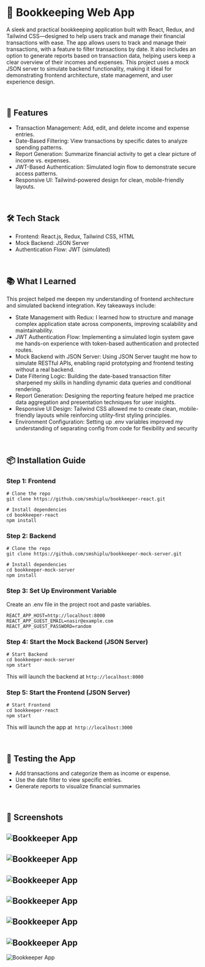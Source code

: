 # 🧾 Bookkeeping Web App
A sleek and practical bookkeeping application built with React, Redux, and Tailwind CSS—designed to help users track and manage their financial transactions with ease. The app allows users to track and manage their transactions, with a feature to filter transactions by date. It also includes an option to generate reports based on transaction data, helping users keep a clear overview of their incomes and expenses. This project uses a mock JSON server to simulate backend functionality, making it ideal for demonstrating frontend architecture, state management, and user experience design.

<br>

## 🚀 Features
- Transaction Management: Add, edit, and delete income and expense entries.
- Date-Based Filtering: View transactions by specific dates to analyze spending patterns.
- Report Generation: Summarize financial activity to get a clear picture of income vs. expenses.
- JWT-Based Authentication: Simulated login flow to demonstrate secure access patterns.
- Responsive UI: Tailwind-powered design for clean, mobile-friendly layouts.

<br>

## 🛠️ Tech Stack
- Frontend: React.js, Redux, Tailwind CSS, HTML
- Mock Backend: JSON Server
- Authentication Flow: JWT (simulated)

<br/>

## 📚 What I Learned
This project helped me deepen my understanding of frontend architecture and simulated backend integration. Key takeaways include:
- State Management with Redux: I learned how to structure and manage complex application state across components, improving scalability and maintainability.
- JWT Authentication Flow: Implementing a simulated login system gave me hands-on experience with token-based authentication and protected routes.
- Mock Backend with JSON Server: Using JSON Server taught me how to simulate RESTful APIs, enabling rapid prototyping and frontend testing without a real backend.
- Date Filtering Logic: Building the date-based transaction filter sharpened my skills in handling dynamic data queries and conditional rendering.
- Report Generation: Designing the reporting feature helped me practice data aggregation and presentation techniques for user insights.
- Responsive UI Design: Tailwind CSS allowed me to create clean, mobile-friendly layouts while reinforcing utility-first styling principles.
- Environment Configuration: Setting up .env variables improved my understanding of separating config from code for flexibility and security

<br>

## 📦 Installation Guide

### Step 1: Frontend
```
# Clone the repo
git clone https://github.com/smshiplu/bookkeeper-react.git

# Install dependencies
cd bookkeeper-react
npm install
```

### Step 2: Backend
```
# Clone the repo
git clone https://github.com/smshiplu/bookkeeper-mock-server.git

# Install dependencies
cd bookkeeper-mock-server
npm install
```

### Step 3: Set Up Environment Variable
Create an .env file in the project root and paste variables.

```
REACT_APP_HOST=http://localhost:8000
REACT_APP_GUEST_EMAIL=nasir@example.com
REACT_APP_GUEST_PASSWORD=random
```

### Step 4: Start the Mock Backend (JSON Server)
```
# Start Backend
cd bookkeeper-mock-server
npm start
```
This will launch the backend at `http://localhost:8000`


### Step 5: Start the Frontend (JSON Server)
```
# Start Frontend
cd bookkeeper-react
npm start
```
This will launch the app at` http://localhost:3000`

<br>

## 🧪 Testing the App
- Add transactions and categorize them as income or expense.
- Use the date filter to view specific entries.
- Generate reports to visualize financial summaries

<br>

## 📸 Screenshots

![Bookkeeper App](./1-login-screenshot.png "Login Screen")
---
![Bookkeeper App](./2-dashboard-screenshot.png "Dashboard Screen")
---
![Bookkeeper App](./3-transections-history-screenshoot.png "Transactions history Screen")
---
![Bookkeeper App](./4-statement-generation-screenshoot.png "Statement generation Screen")
---
![Bookkeeper App](./5-transection-screenshoot.png "Statement Screen")
---
![Bookkeeper App](./6-menu-screenshot.png "Menu Screen")
---
![Bookkeeper App](./7-register-screenshoot.png "Register Screen")


